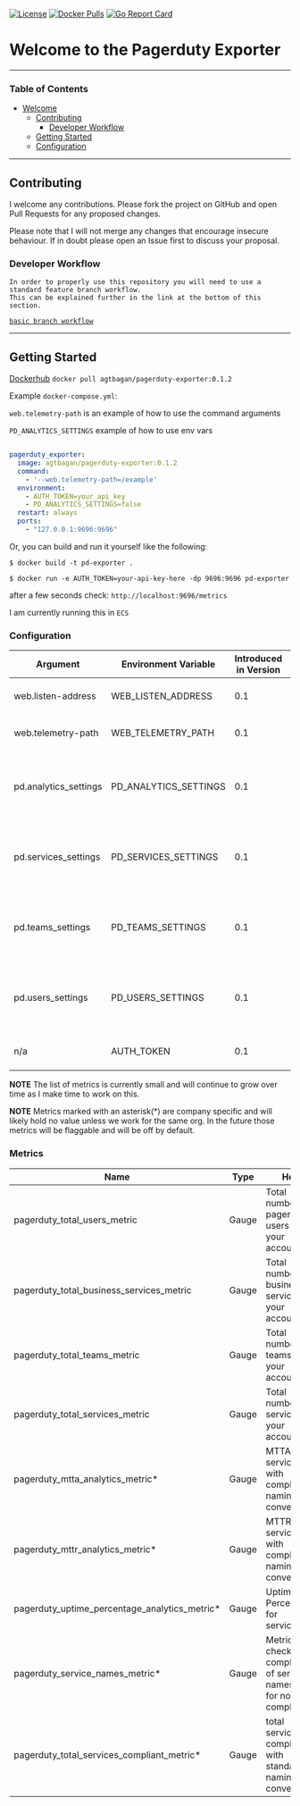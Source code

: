 [![License](https://img.shields.io/badge/License-Apache%202.0-blue.svg)](https://opensource.org/licenses/Apache-2.0)
[![Docker Pulls](https://img.shields.io/docker/pulls/agtbagan/pagerduty-exporter.svg?maxAge=604800)](https://hub.docker.com/r/agtbagan/pagerduty-exporter/)
[![Go Report Card](https://goreportcard.com/badge/github.com/atbagan/pd-exporter)](https://goreportcard.com/report/github.com/atbagan/pd-exporter)
# Welcome to the Pagerduty Exporter 

------------------------------------------------------------------------------------------------------------------------
### Table of Contents
<!-- TOC -->
- [Welcome](#welcome-to-the-pagerduty-exporter)
  - [Contributing](#contributing)
    - [Developer Workflow](#developer-workflow)
  - [Getting Started](#getting-started)
  - [Configuration](#configuration)
------------------------------------------------------------------------------------------------------------------------
## Contributing

I welcome any contributions. Please fork the project on GitHub and open
Pull Requests for any proposed changes.

Please note that I will not merge any changes that encourage insecure
behaviour. If in doubt please open an Issue first to discuss your proposal.

### Developer Workflow

```
In order to properly use this repository you will need to use a standard feature branch workflow.
This can be explained further in the link at the bottom of this section. 

```
[`basic branch workflow`](https://gist.github.com/Chaser324/ce0505fbed06b947d962)

------------------------------------------------------------------------------------------------------------------------

## Getting Started 
[Dockerhub](https://hub.docker.com/r/agtbagan/pagerduty-exporter)
`docker pull agtbagan/pagerduty-exporter:0.1.2`

Example `docker-compose.yml`:

`web.telemetry-path` is an example of how to use the command arguments

`PD_ANALYTICS_SETTINGS` example of how to use env vars
```yaml

pagerduty_exporter:
  image: agtbagan/pagerduty-exporter:0.1.2
  command:
    - '--web.telemetry-path=/example'
  environment:
    - AUTH_TOKEN=your_api_key
    - PD_ANALYTICS_SETTINGS=false
  restart: always
  ports:
    - "127.0.0.1:9696:9696"
```
Or, you can build and run it yourself like the following:

`$ docker build -t pd-exporter .`

`$ docker run -e AUTH_TOKEN=your-api-key-here -dp 9696:9696 pd-exporter`

after a few seconds check: `http://localhost:9696/metrics`

I am currently running this in `ECS`

### Configuration

| Argument                | Environment Variable  |Introduced in Version | Description | Default     |
| --------                | --------------------- | -----------          | ----------- | ----------- | 
| web.listen-address      |  WEB_LISTEN_ADDRESS   |   0.1                |  Address to listen on for web server                   | 9696 |
| web.telemetry-path      |  WEB_TELEMETRY_PATH   |   0.1                |  Path where to expose metrics                          | /metrics |
| pd.analytics_settings   |  PD_ANALYTICS_SETTINGS|   0.1                |  Pagerduty Analytics Metrics Settings on/off (boolean) | true |
| pd.services_settings    |  PD_SERVICES_SETTINGS |   0.1                |  Pagerduty Services Metrics Settings on/off (boolean)  | true |
| pd.teams_settings       |  PD_TEAMS_SETTINGS    |   0.1                |  Pagerduty Teams Metrics Settings on/off (boolean)     | true |
| pd.users_settings       |  PD_USERS_SETTINGS    |   0.1                |  Pagerduty Users Metrics Settings on/off (boolean)     | true |
| n/a                     |  AUTH_TOKEN           |   0.1                |  Pagerduty API Key  (required)                          | ""      |

**NOTE** The list of metrics is currently small and will continue to grow over time as I make time to work on this.

**NOTE** Metrics marked with an asterisk(*) are company specific and will likely hold no value unless we work for the same org.
In the future those metrics will be flaggable and will be off by default.

### Metrics
| Name                | Type                  |Help |
| --------            | --------------------- | ----------- |         
| pagerduty_total_users_metric          | Gauge                 | Total number of pagerduty users in your account |
| pagerduty_total_business_services_metric | Gauge             | Total number of business services in your account |
| pagerduty_total_teams_metric            | Gauge              | Total number of teams in your account |
| pagerduty_total_services_metric        | Gauge              | Total number of services in your account |
| pagerduty_mtta_analytics_metric*                  | Gauge              | MTTA for services with compliant naming convention* |
| pagerduty_mttr_analytics_metric*                 | Gauge              | MTTR for services with compliant naming convention* |
| pagerduty_uptime_percentage_analytics_metric* | Gauge | Uptime Percentage for services* |
| pagerduty_service_names_metric*  | Gauge              | Metric to check compliancy of service names. 0 for non 1 for compliant* |
| pagerduty_total_services_compliant_metric* | Gauge | total services compliant with standard naming convention* |
